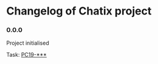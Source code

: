 # Changelog of Chatix project

### 0.0.0

Project initialised

Task: [PC19-***](https://saritasa.atlassian.net/browse/PC19-***)
